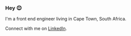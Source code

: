 ### Hey 😊

I'm a front end engineer living in Cape Town, South Africa.

Connect with me on <a href="https://www.linkedin.com/in/dominica/">LinkedIn</a>.
